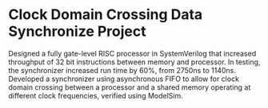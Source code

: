 # Clock Domain Crossing Data Synchronize Project
Designed a fully gate-level RISC processor in SystemVerilog that increased throughput of 32 bit instructions between memory and processor. In testing, the synchronizer increased run time by 60%, from 2750ns to 1140ns.
Developed a synchronizer using asynchronous FIFO to allow for clock domain crossing between a processor and a shared memory operating at different clock frequencies, verified using ModelSim.
